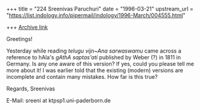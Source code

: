 +++
title = "224 Sreenivas Paruchuri"
date = "1996-03-21"
upstream_url = "https://list.indology.info/pipermail/indology/1996-March/004555.html"

+++
[Archive link](https://list.indology.info/pipermail/indology/1996-March/004555.html)

Greetings!

Yesterday while reading _telugu vijn~Ana sarwaswamu_ came across a reference
to hAla's _gAthA saptas'ati_ published by Weber (?) in 1811 in Germany. Is
any one aware of this version? If yes, could you please tell me more about
it! I was earlier told that the existing (modern) versions are incomplete
and contain many mistakes. How far is this true?

Regards,
Sreenivas

  E-Mail: sreeni at ktpsp1.uni-paderborn.de




